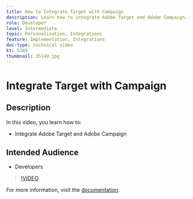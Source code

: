 ```yaml
---
title: How to Integrate Target with Campaign
description: Learn how to integrate Adobe Target and Adobe Campaign.
role: Developer
level: Intermediate
topic: Personalization, Integrations
feature: Implementation, Integrations
doc-type: technical video
kt: 5389
thumbnail: 35149.jpg
---
```


# Integrate Target with Campaign

## Description

In this video, you learn how to:

* Integrate Adobe Target and Adobe Campaign

## Intended Audience

* Developers

>[!VIDEO](https://video.tv.adobe.com/v/35149/?quality=12)

For more information, visit the [documentation](https://docs.adobe.com/content/help/en/target/using/integrate/campaign-and-target.html).
